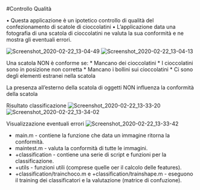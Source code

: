 #Controllo Qualità

• Questa applicazione è un ipotetico controllo di qualità del
  confezionamento di scatole di cioccolatini
• L’applicazione data una fotografia di una scatola di cioccolatini ne valuta la sua
  conformità e ne mostra gli eventuali errori.
  
  ![Screenshot_2020-02-22_13-04-49](/uploads/72bd6c4de0328afff35c30a5ed853233/Screenshot_2020-02-22_13-04-49.png)
  ![Screenshot_2020-02-22_13-04-13](/uploads/c7617b95df26fc7258b057b2d624ff52/Screenshot_2020-02-22_13-04-13.png)

Una scatola NON è conforme se:
    * Mancano dei cioccolatini
    * I cioccolatini sono in posizione non corretta
    * Mancano i bollini sui cioccolatini
    * Ci sono degli elementi estranei nella scatola
    
La presenza all’esterno della scatola di oggetti NON influenza la conformità
  della scatola

Risultato classificazione 
 ![Screenshot_2020-02-22_13-33-20](/uploads/6e164e1369bdae3b5ffce3be60c564e6/Screenshot_2020-02-22_13-33-20.png)
 ![Screenshot_2020-02-22_13-34-02](/uploads/8216a5f373493a61598361ec02b9bdea/Screenshot_2020-02-22_13-34-02.png)

Visualizzazione eventuali errori 
 ![Screenshot_2020-02-22_13-33-42](/uploads/055a150155b3e1bf9d0c65d219fe9b24/Screenshot_2020-02-22_13-33-42.png)

  
* main.m - contiene la funzione che data un immagine ritorna la conformità.
* maintest.m - valuta la conformità di tutte le immagini.
* +classification - contiene una serie di script e funzioni per la classificazione.
* +utils - funzioni utili (comprese quelle oer il calcolo delle features).
* +classification/trainchoco.m e +classification/trainshape.m - eseguono il training dei classificatori e la valutazione (matrice di confuzione).
